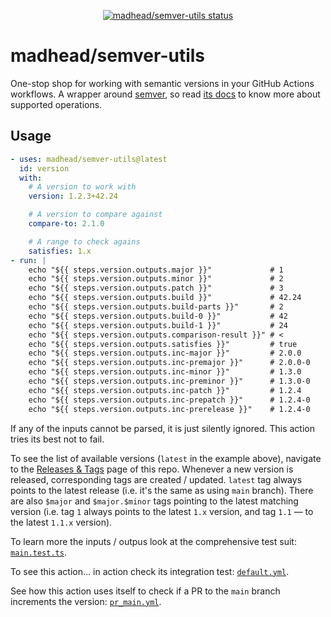 <p align="center">
  <a href="https://github.com/madhead/semver-utils/actions">
    <img alt="madhead/semver-utils status" src="https://github.com/madhead/semver-utils/actions/workflows/default.yml/badge.svg">
  </a>
</p>

# madhead/semver-utils

One-stop shop for working with semantic versions in your GitHub Actions workflows.
A wrapper around [semver](https://www.npmjs.com/package/semver), so read [its docs](https://github.com/npm/node-semver#functions) to know more about supported operations.

## Usage

```yml
- uses: madhead/semver-utils@latest
  id: version
  with:
    # A version to work with
    version: 1.2.3+42.24

    # A version to compare against
    compare-to: 2.1.0

    # A range to check agains
    satisfies: 1.x
- run: |
    echo "${{ steps.version.outputs.major }}"             # 1
    echo "${{ steps.version.outputs.minor }}"             # 2
    echo "${{ steps.version.outputs.patch }}"             # 3
    echo "${{ steps.version.outputs.build }}"             # 42.24
    echo "${{ steps.version.outputs.build-parts }}"       # 2
    echo "${{ steps.version.outputs.build-0 }}"           # 42
    echo "${{ steps.version.outputs.build-1 }}"           # 24
    echo "${{ steps.version.outputs.comparison-result }}" # <
    echo "${{ steps.version.outputs.satisfies }}"         # true
    echo "${{ steps.version.outputs.inc-major }}"         # 2.0.0
    echo "${{ steps.version.outputs.inc-premajor }}"      # 2.0.0-0
    echo "${{ steps.version.outputs.inc-minor }}"         # 1.3.0
    echo "${{ steps.version.outputs.inc-preminor }}"      # 1.3.0-0
    echo "${{ steps.version.outputs.inc-patch }}"         # 1.2.4
    echo "${{ steps.version.outputs.inc-prepatch }}"      # 1.2.4-0
    echo "${{ steps.version.outputs.inc-prerelease }}"    # 1.2.4-0
```

If any of the inputs cannot be parsed, it is just silently ignored.
This action tries its best not to fail.

To see the list of available versions (`latest` in the example above), navigate to the [Releases & Tags](https://github.com/madhead/semver-utils/tags) page of this repo.
Whenever a new version is released, corresponding tags are created / updated.
`latest` tag always points to the latest release (i.e. it's the same as using `main` branch).
There are also `$major` and `$major.$minor` tags pointing to the latest matching version (i.e. tag `1` always points to the latest `1.x` version, and tag `1.1` — to the latest `1.1.x` version).

To learn more the inputs / outpus look at the comprehensive test suit: [`main.test.ts`](__tests__/main.test.ts).

To see this action… in action check its integration test: [`default.yml`](.github/workflows/default.yml).

See how this action uses itself to check if a PR to the `main` branch increments the version: [`pr_main.yml`](.github/workflows/pr_main.yml).
